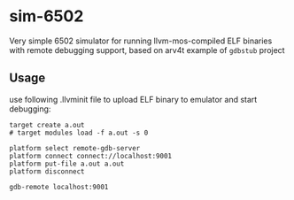 # sim-6502

Very simple 6502 simulator for running llvm-mos-compiled ELF binaries with remote debugging support, based on arv4t example of `gdbstub` project

## Usage

use following .llvminit file to upload ELF binary to emulator and start debugging:

```
target create a.out
# target modules load -f a.out -s 0

platform select remote-gdb-server
platform connect connect://localhost:9001
platform put-file a.out a.out
platform disconnect

gdb-remote localhost:9001
```
